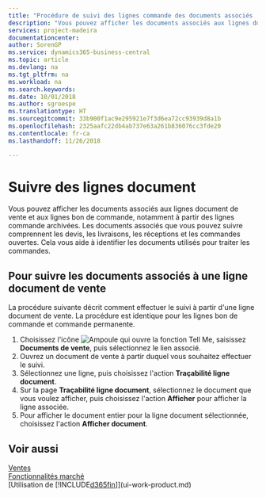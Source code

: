 ```yaml
---
title: "Procédure de suivi des lignes commande des documents associés | Microsoft Docs"
description: "Vous pouvez afficher les documents associés aux lignes document de vente et aux lignes bon de commande, notamment à partir des lignes commande archivées. Les documents associés que vous pouvez suivre comprennent les devis, les livraisons, les réceptions et les commandes ouvertes. Cela vous aide à identifier les documents utilisés pour traiter les commandes."
services: project-madeira
documentationcenter: 
author: SorenGP
ms.service: dynamics365-business-central
ms.topic: article
ms.devlang: na
ms.tgt_pltfrm: na
ms.workload: na
ms.search.keywords: 
ms.date: 10/01/2018
ms.author: sgroespe
ms.translationtype: HT
ms.sourcegitcommit: 33b900f1ac9e295921e7f3d6ea72cc93939d8a1b
ms.openlocfilehash: 2325aafc22db4ab737e63a261b836076cc3fde20
ms.contentlocale: fr-ca
ms.lasthandoff: 11/26/2018

---
```

# <a name="track-document-lines"></a>Suivre des lignes document
Vous pouvez afficher les documents associés aux lignes document de vente et aux lignes bon de commande, notamment à partir des lignes commande archivées. Les documents associés que vous pouvez suivre comprennent les devis, les livraisons, les réceptions et les commandes ouvertes. Cela vous aide à identifier les documents utilisés pour traiter les commandes.  

## <a name="to-track-documents-related-to-a-sales-order-line"></a>Pour suivre les documents associés à une ligne document de vente
La procédure suivante décrit comment effectuer le suivi à partir d'une ligne document de vente. La procédure est identique pour les lignes bon de commande et commande permanente.

1.  Choisissez l'icône ![Ampoule qui ouvre la fonction Tell Me](media/ui-search/search_small.png "Dites-moi ce que vous voulez faire"), saisissez **Documents de vente**, puis sélectionnez le lien associé.  
2.  Ouvrez un document de vente à partir duquel vous souhaitez effectuer le suivi.  
3.  Sélectionnez une ligne, puis choisissez l'action **Traçabilité ligne document**.
4. Sur la page **Traçabilité ligne document**, sélectionnez le document que vous voulez afficher, puis choisissez l'action **Afficher** pour afficher la ligne associée.
5. Pour afficher le document entier pour la ligne document sélectionnée, choisissez l'action **Afficher document**.

## <a name="see-also"></a>Voir aussi
[Ventes](sales-manage-sales.md)  
[Fonctionnalités marché](ui-across-business-areas.md)  
[Utilisation de [!INCLUDE[d365fin](includes/d365fin_md.md)]](ui-work-product.md)

